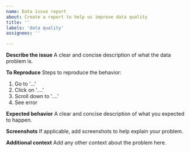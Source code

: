 ```yaml
---
name: Data issue report
about: Create a report to help us improve data quality
title: ''
labels: 'data quality'
assignees: ''

---
```


**Describe the issue**
A clear and concise description of what the data problem is.

**To Reproduce**
Steps to reproduce the behavior:
1. Go to '...'
2. Click on '....'
3. Scroll down to '....'
4. See error

**Expected behavior**
A clear and concise description of what you expected to happen.

**Screenshots**
If applicable, add screenshots to help explain your problem.

**Additional context**
Add any other context about the problem here.
